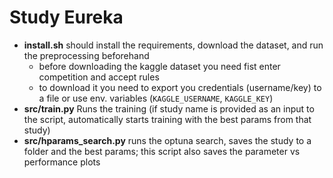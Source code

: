 # Study Eureka


- **install.sh** should install the requirements, download the dataset, and run the preprocessing beforehand
  - before downloading the kaggle dataset you need fist enter competition and accept rules
  - to download it you need to export you credentials (username/key) to a file or use env. variables (`KAGGLE_USERNAME`, `KAGGLE_KEY`)
- **src/train.py**  Runs the training (if study name is provided as an input to the script, automatically starts training with the best params from that study)
- **src/hparams_search.py** runs the optuna search, saves the study to a folder and the best params; this script also saves the parameter vs performance plots